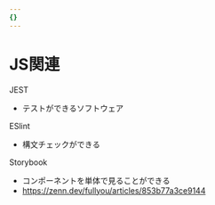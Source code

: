 ```yaml
---
{}
---
```

# JS関連

JEST

- テストができるソフトウェア

ESlint

- 構文チェックができる

Storybook

- コンポーネントを単体で見ることができる  
- https://zenn.dev/fullyou/articles/853b77a3ce9144